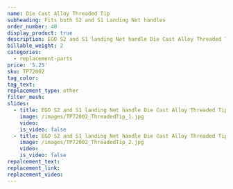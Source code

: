 ```yaml
---
name: Die Cast Alloy Threaded Tip
subheading: Fits both S2 and S1 Landing Net handles
order_number: 40
display_product: true
description: EGO S2 and S1 landing Net handle Die Cast Alloy Threaded Tip
billable_weight: 2
categories:
  - replacement-parts
price: '5.25'
sku: TP72002
tag_color:
tag_text:
replacement_type: other
filter_mesh:
slides:
  - title: EGO S2 and S1 landing Net handle Die Cast Alloy Threaded Tip
    image: /images/TP72002_ThreadedTip_1.jpg
    video:
    is_video: false
  - title: EGO S2 and S1 landing Net handle Die Cast Alloy Threaded Tip
    image: /images/TP72002_ThreadedTip_2.jpg
    video:
    is_video: false
repalcement_text:
replacement_link:
replacement_video:
---
```

